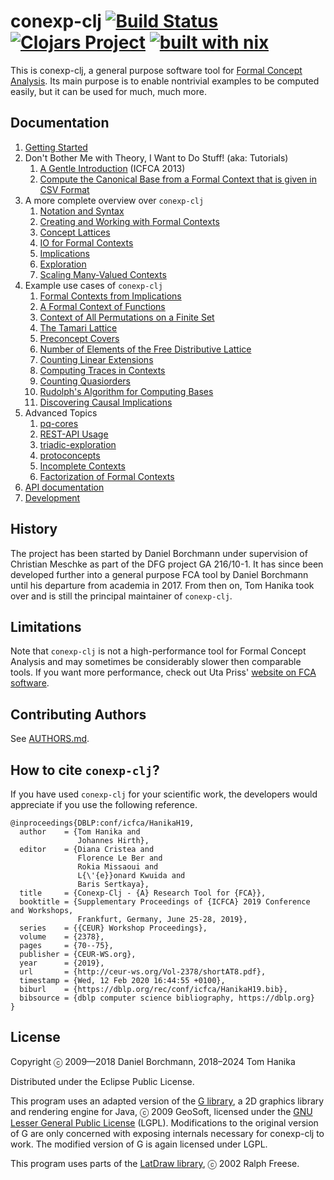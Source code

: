 # conexp-clj [![Build Status](https://img.shields.io/github/actions/workflow/status/tomhanika/conexp-clj/run-tests.yaml?branch=dev&label=build)](https://github.com/tomhanika/conexp-clj/actions/workflows/run-tests.yaml) [![Clojars Project](https://img.shields.io/clojars/v/conexp-clj.svg)](https://clojars.org/conexp-clj) [![built with nix](https://img.shields.io/static/v1?logo=nixos&logoColor=white&label=&message=Built%20with%20Nix&color=41439a)](https://builtwithnix.org)

This is conexp-clj, a general purpose software tool for [Formal Concept
Analysis](http://www.upriss.org.uk/fca/fca.html).    Its main purpose is to
enable nontrivial examples to be computed easily, but it can be used for much,
much more.


## Documentation

1. [Getting Started](doc/Getting-Started.org)
2. Don't Bother Me with Theory, I Want to Do Stuff! (aka: Tutorials)
   1. [A Gentle Introduction](doc/tutorials/icfca-2013/icfca2013-tutorial-live.org) (ICFCA 2013)
   2. [Compute the Canonical Base from a Formal Context that is given in CSV Format](doc/tutorials/How-to-compute-the-Canonical-Base-from-a-Context-given-in-CSV-Format.org)
3. A more complete overview over `conexp-clj`
   1. [Notation and Syntax](doc/Basic-Notation-and-Syntax.org)
   2. [Creating and Working with Formal Contexts](doc/Formal-Contexts.org)
   3. [Concept Lattices](doc/Concept-Lattices.org)
   4. [IO for Formal Contexts](doc/IO.org)
   5. [Implications](doc/Implications.org)
   6. [Exploration](doc/Exploration.org)
   7. [Scaling Many-Valued Contexts](doc/Scaling-Many-Valued-Contexts.org)
4. Example use cases of `conexp-clj`
   1. [Formal Contexts from Implications](doc/code/implication-closure.clj)
   2. [A Formal Context of Functions](doc/code/function-context.clj)
   3. [Context of All Permutations on a Finite Set](doc/code/permutation-context.clj)
   4. [The Tamari Lattice](doc/code/tamari-lattice.clj)
   5. [Preconcept Covers](doc/code/covering-preconcepts.clj)
   6. [Number of Elements of the Free Distributive
      Lattice](doc/code/free-distributive-lattice.clj)
   7. [Counting Linear Extensions](doc/code/linear_extensions.clj)
   8. [Computing Traces in Contexts](doc/code/trace-context.clj)
   9. [Counting Quasiorders](doc/code/quasiorders.clj)
   10. [Rudolph's Algorithm for Computing Bases](doc/code/rudolph_computation.clj)
   11. [Discovering Causal Implications](doc/Causal-Implications.org)
5. Advanced Topics
   1. [pq-cores](doc/pq-cores-in-Formal-Contexts.md)
   2. [REST-API Usage](doc/REST-API-usage.md)
   3. [triadic-exploration](doc/Triadic-Exploration.org)
   4. [protoconcepts](doc/Protoconcepts.org)
   5. [Incomplete Contexts](doc/IncompleteContexts.org)
   6. [Factorization of Formal Contexts](doc/Factorization-of-Formal-Contexts.md)
6. [API documentation](doc/API.md)
7. [Development](doc/Development.org)


## History

The project has been started by Daniel Borchmann under supervision of Christian
Meschke as part of the DFG project GA 216/10-1.  It has since been developed
further into a general purpose FCA tool by Daniel Borchmann until his departure
from academia in 2017.  From then on, Tom Hanika took over and is still the
principal maintainer of `conexp-clj`.


## Limitations

Note that `conexp-clj` is not a high-performance tool for Formal Concept
Analysis and may sometimes be considerably slower then comparable tools.  If you
want more performance, check out Uta Priss' [website on FCA
software](http://www.upriss.org.uk/fca/fcasoftware.html).


## Contributing Authors

See [AUTHORS.md](AUTHORS.md).

## How to cite `conexp-clj`?
If you have used `conexp-clj` for your scientific work, the developers
would appreciate if you use the following reference.

```
@inproceedings{DBLP:conf/icfca/HanikaH19,
  author    = {Tom Hanika and
               Johannes Hirth},
  editor    = {Diana Cristea and
               Florence Le Ber and
               Rokia Missaoui and
               L{\'{e}}onard Kwuida and
               Baris Sertkaya},
  title     = {Conexp-Clj - {A} Research Tool for {FCA}},
  booktitle = {Supplementary Proceedings of {ICFCA} 2019 Conference and Workshops,
               Frankfurt, Germany, June 25-28, 2019},
  series    = {{CEUR} Workshop Proceedings},
  volume    = {2378},
  pages     = {70--75},
  publisher = {CEUR-WS.org},
  year      = {2019},
  url       = {http://ceur-ws.org/Vol-2378/shortAT8.pdf},
  timestamp = {Wed, 12 Feb 2020 16:44:55 +0100},
  biburl    = {https://dblp.org/rec/conf/icfca/HanikaH19.bib},
  bibsource = {dblp computer science bibliography, https://dblp.org}
}
```

## License

Copyright ⓒ 2009—2018 Daniel Borchmann, 2018–2024 Tom Hanika

Distributed under the Eclipse Public License.

This program uses an adapted version of
the [G library](http://geosoft.no/graphics/index.html), a 2D graphics library
and rendering engine for Java, ⓒ 2009 GeoSoft, licensed under
the [GNU Lesser General Public License](http://www.gnu.org/copyleft/lesser.html)
(LGPL).  Modifications to the original version of G are only concerned with
exposing internals necessary for conexp-clj to work.  The modified version of G
is again licensed under LGPL.

This program uses parts of the [LatDraw library](http://latdraw.org), ⓒ 2002
Ralph Freese.
